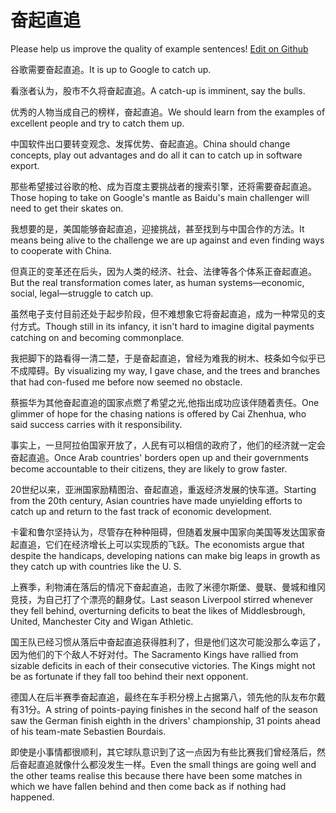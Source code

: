 # 奋起直追

Please help us improve the quality of example sentences! [Edit on Github](https://github.com/jiyushe/jiyu-example-sentence-source/blob/main/chinese/fenqizhizhui.md)

<p><span class="chinese">谷歌需要奋起直追。</span><span class="english">It is up to Google to catch up.</span></p>

<p><span class="chinese">看涨者认为，股市不久将奋起直追。</span><span class="english">A catch-up is imminent, say the bulls.</span></p>

<p><span class="chinese">优秀的人物当成自己的榜样，奋起直追。</span><span class="english">We should learn from the examples of excellent people and try to catch them up.</span></p>

<p><span class="chinese">中国软件出口要转变观念、发挥优势、奋起直追。</span><span class="english">China should change concepts, play out advantages and do all it can to catch up in software export.</span></p>

<p><span class="chinese">那些希望接过谷歌的枪、成为百度主要挑战者的搜索引擎，还将需要奋起直追。</span><span class="english">Those hoping to take on Google's mantle as Baidu's main challenger will need to get their skates on.</span></p>

<p><span class="chinese">我想要的是，美国能够奋起直追，迎接挑战，甚至找到与中国合作的方法。</span><span class="english">It means being alive to the challenge we are up against and even finding ways to cooperate with China.</span></p>

<p><span class="chinese">但真正的变革还在后头，因为人类的经济、社会、法律等各个体系正奋起直追。</span><span class="english">But the real transformation comes later, as human systems—economic, social, legal—struggle to catch up.</span></p>

<p><span class="chinese">虽然电子支付目前还处于起步阶段，但不难想象它将奋起直追，成为一种常见的支付方式。</span><span class="english">Though still in its infancy, it isn't hard to imagine digital payments catching on and becoming commonplace.</span></p>

<p><span class="chinese">我把脚下的路看得一清二楚，于是奋起直追，曾经为难我的树木、枝条如今似乎已不成障碍。</span><span class="english">By visualizing my way, I gave chase, and the trees and branches that had con-fused me before now seemed no obstacle.</span></p>

<p><span class="chinese">蔡振华为其他奋起直追的国家点燃了希望之光,他指出成功应该伴随着责任。</span><span class="english">One glimmer of hope for the chasing nations is offered by Cai Zhenhua, who said success carries with it responsibility.</span></p>

<p><span class="chinese">事实上，一旦阿拉伯国家开放了，人民有可以相信的政府了，他们的经济就一定会奋起直追。</span><span class="english">Once Arab countries' borders open up and their governments become accountable to their citizens, they are likely to grow faster.</span></p>

<p><span class="chinese">20世纪以来，亚洲国家励精图治、奋起直追，重返经济发展的快车道。</span><span class="english">Starting from the 20th century, Asian countries have made unyielding efforts to catch up and return to the fast track of economic development.</span></p>

<p><span class="chinese">卡霍和鲁尔坚持认为，尽管存在种种阻碍，但随着发展中国家向美国等发达国家奋起直追，它们在经济增长上可以实现质的飞跃。</span><span class="english">The economists argue that despite the handicaps, developing nations can make big leaps in growth as they catch up with countries like the U. S.</span></p>

<p><span class="chinese">上赛季，利物浦在落后的情况下奋起直追，击败了米德尔斯堡、曼联、曼城和维冈竞技，为自己打了个漂亮的翻身仗。</span><span class="english">Last season Liverpool stirred whenever they fell behind, overturning deficits to beat the likes of Middlesbrough, United, Manchester City and Wigan Athletic.</span></p>

<p><span class="chinese">国王队已经习惯从落后中奋起直追获得胜利了，但是他们这次可能没那么幸运了，因为他们的下个敌人不好对付。</span><span class="english">The Sacramento Kings have rallied from sizable deficits in each of their consecutive victories. The Kings might not be as fortunate if they fall too behind their next opponent.</span></p>

<p><span class="chinese">德国人在后半赛季奋起直追，最终在车手积分榜上占据第八，领先他的队友布尔戴有31分。</span><span class="english">A string of points-paying finishes in the second half of the season saw the German finish eighth in the drivers' championship, 31 points ahead of his team-mate Sebastien Bourdais.</span></p>

<p><span class="chinese">即使是小事情都很顺利，其它球队意识到了这一点因为有些比赛我们曾经落后，然后奋起直追就像什么都没发生一样。</span><span class="english">Even the small things are going well and the other teams realise this because there have been some matches in which we have fallen behind and then come back as if nothing had happened.</span></p>

